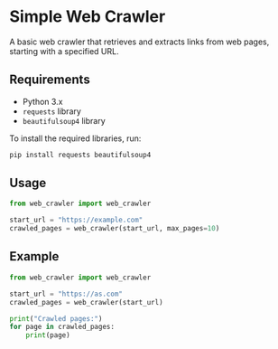 # Simple Web Crawler

A basic web crawler that retrieves and extracts links from web pages, starting with a specified URL.

## Requirements

- Python 3.x
- `requests` library
- `beautifulsoup4` library

To install the required libraries, run:

```bash
pip install requests beautifulsoup4
```

## Usage

```python
from web_crawler import web_crawler

start_url = "https://example.com"
crawled_pages = web_crawler(start_url, max_pages=10)
```

## Example

```python
from web_crawler import web_crawler

start_url = "https://as.com"
crawled_pages = web_crawler(start_url)

print("Crawled pages:")
for page in crawled_pages:
    print(page)
```

